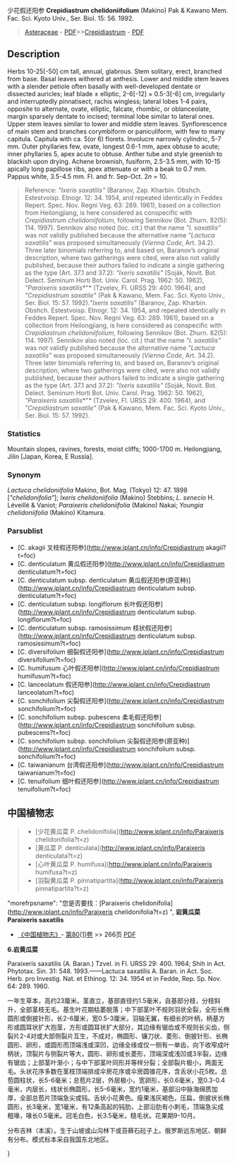 少花假还阳参 **Crepidiastrum chelidoniifolium** (Makino) Pak & Kawano Mem. Fac. Sci. Kyoto Univ., Ser. Biol. 15: 56. 1992.

> [Asteraceae](http://www.iplant.cn/info/Asteraceae?t=foc) - [PDF](http://www.iplant.cn/foc/pdf/Asteraceae.pdf)>>[Crepidiastrum](http://www.iplant.cn/info/Crepidiastrum?t=foc) - [PDF](http://www.iplant.cn/foc/pdf/Crepidiastrum.pdf)

## Description

Herbs 10-25[-50] cm tall, annual, glabrous. Stem solitary, erect, branched from base. Basal leaves withered at anthesis. Lower and middle stem leaves with a slender petiole often basally with well-developed dentate or dissected auricles; leaf blade ± elliptic, 2-6[-12] × 0.5-3[-6] cm, irregularly and interruptedly pinnatisect, rachis wingless; lateral lobes 1-4 pairs, opposite to alternate, ovate, elliptic, falcate, rhombic, or oblanceolate, margin sparsely dentate to incised; terminal lobe similar to lateral ones. Upper stem leaves similar to lower and middle stem leaves. Synflorescence of main stem and branches corymbiform or paniculiform, with few to many capitula. Capitula with ca. 5(or 6) florets. Involucre narrowly cylindric, 5-7 mm. Outer phyllaries few, ovate, longest 0.6-1 mm, apex obtuse to acute; inner phyllaries 5, apex acute to obtuse. Anther tube and style greenish to blackish upon drying. Achene brownish, fusiform, 2.5-3.5 mm, with 10-15 apically long papillose ribs, apex attenuate or with a beak to 0.7 mm. Pappus white, 3.5-4.5 mm. Fl. and fr. Sep-Oct. 2*n* = 10.

> Reference: 
>*\"Ixeris saxatilis\"* (Baranov, Zap. Kharbin. Obshch. Estestvoisp. Etnogr. 12: 34. 1954, and repeated identically in Feddes Repert. Spec. Nov. Regni Veg. 63: 289. 1961), based on a collection from Heilongjiang, is here considered as conspecific with *Crepidiastrum chelidoniifolium*, following Sennikov (Bot. Zhurn. 82(5): 114. 1997). Sennikov also noted (loc. cit.) that the name *\"I. saxatilis\"* was not validly published because the alternative name *\"Lactuca saxatilis\"* was proposed simultaneously (*Vienna Code*, Art. 34.2). Three later binomials referring to, and based on, Baranov’s original description, where two gatherings were cited, were also not validly published, because their authors failed to indicate a single gathering as the type (Art. 37.1 and 37.2): *\"Ixeris saxatilis\"* (Soják, Novit. Bot. Delect. Seminum Horti Bot. Univ. Carol. Prag. 1962: 50. 1962), *\"Paraixeris saxatilis**\"* (Tzvelev, Fl. URSS 29: 400. 1964), and *\"Crepidiastrum saxatile\"* (Pak & Kawano, Mem. Fac. Sci. Kyoto Univ., Ser. Biol. 15: 57. 1992).*\"Ixeris saxatilis\"* (Baranov, Zap. Kharbin. Obshch. Estestvoisp. Etnogr. 12: 34. 1954, and repeated identically in Feddes Repert. Spec. Nov. Regni Veg. 63: 289. 1961), based on a collection from Heilongjiang, is here considered as conspecific with *Crepidiastrum chelidoniifolium*, following Sennikov (Bot. Zhurn. 82(5): 114. 1997). Sennikov also noted (loc. cit.) that the name *\"I. saxatilis\"* was not validly published because the alternative name *\"Lactuca saxatilis\"* was proposed simultaneously (*Vienna Code*, Art. 34.2). Three later binomials referring to, and based on, Baranov’s original description, where two gatherings were cited, were also not validly published, because their authors failed to indicate a single gathering as the type (Art. 37.1 and 37.2): *\"Ixeris saxatilis\"* (Soják, Novit. Bot. Delect. Seminum Horti Bot. Univ. Carol. Prag. 1962: 50. 1962), *\"Paraixeris saxatilis**\"* (Tzvelev, Fl. URSS 29: 400. 1964), and *\"Crepidiastrum saxatile\"* (Pak & Kawano, Mem. Fac. Sci. Kyoto Univ., Ser. Biol. 15: 57. 1992).

### Statistics
Mountain slopes, ravines, forests, moist cliffs; 1000-1700 m. Heilongjiang, Jilin [Japan, Korea, E Russia].

### Synonym
*Lactuca chelidoniifolia* Makino, Bot. Mag. (Tokyo) 12: 47. 1898 [*\"chelidonifolia\"*]; *Ixeris chelidoniifolia* (Makino) Stebbins; *L. senecio* H. Léveillé & Vaniot; *Paraixeris chelidoniifolia* (Makino) Nakai; *Youngia chelidoniifolia* (Makino) Kitamura.

### Parsublist

* [C.  akagii  叉枝假还阳参](http://www.iplant.cn/info/Crepidiastrum akagii?t=foc)
* [C.  denticulatum  黄瓜假还阳参](http://www.iplant.cn/info/Crepidiastrum denticulatum?t=foc)
* [C.  denticulatum subsp. denticulatum  黄瓜假还阳参(原亚种)](http://www.iplant.cn/info/Crepidiastrum denticulatum subsp. denticulatum?t=foc)
* [C.  denticulatum subsp. longiflorum  长叶假还阳参](http://www.iplant.cn/info/Crepidiastrum denticulatum subsp. longiflorum?t=foc)
* [C.  denticulatum subsp. ramosissimum  枝状假还阳参](http://www.iplant.cn/info/Crepidiastrum denticulatum subsp. ramosissimum?t=foc)
* [C.  diversifolium  细裂假还阳参](http://www.iplant.cn/info/Crepidiastrum diversifolium?t=foc)
* [C.  humifusum  心叶假还阳参](http://www.iplant.cn/info/Crepidiastrum humifusum?t=foc)
* [C.  lanceolatum  假还阳参](http://www.iplant.cn/info/Crepidiastrum lanceolatum?t=foc)
* [C.  sonchifolium  尖裂假还阳参](http://www.iplant.cn/info/Crepidiastrum sonchifolium?t=foc)
* [C.  sonchifolium subsp. pubescens  柔毛假还阳参](http://www.iplant.cn/info/Crepidiastrum sonchifolium subsp. pubescens?t=foc)
* [C.  sonchifolium subsp. sonchifolium  尖裂假还阳参(原亚种)](http://www.iplant.cn/info/Crepidiastrum sonchifolium subsp. sonchifolium?t=foc)
* [C.  taiwanianum  台湾假还阳参](http://www.iplant.cn/info/Crepidiastrum taiwanianum?t=foc)
* [C.  tenuifolium  细叶假还阳参](http://www.iplant.cn/info/Crepidiastrum tenuifolium?t=foc)

## 中国植物志

> * [少花黄瓜菜  P.  chelidonifolia](http://www.iplant.cn/info/Paraixeris chelidonifolia?t=z)
> * [黄瓜菜  P.  denticulata](http://www.iplant.cn/info/Paraixeris denticulata?t=z)
> * [心叶黄瓜菜  P.  humifusa](http://www.iplant.cn/info/Paraixeris humifusa?t=z)
> * [羽裂黄瓜菜  P.  pinnatipartita](http://www.iplant.cn/info/Paraixeris pinnatipartita?t=z)

  "morefrpsname": "您是否要找：<span class='spantxt'>[Paraixeris chelidonifolia](http://www.iplant.cn/info/Paraixeris chelidonifolia?t=z)  ",
**岩黄瓜菜 Paraixeris saxatilis**

* [《中国植物志》](http://www.iplant.cn/frps)- [第80(1)卷](http://www.iplant.cn/frps/vol/80(1)) >> 266页 [PDF](http://www.iplant.cn/frps/pdf/80(1)/266.PDF)

**6.岩黄瓜菜**

Paraixeris saxatilis (A. Baran.) Tzvel. in Fl. URSS 29: 400. 1964; Shih in Act. Phytotax. Sin. 31: 548. 1993.——Lactuca saxatilis A. Baran. in Act. Soc. Herb. pro Investig. Nat. et Ethinog. 12: 34. 1954 et in Fedde, Rep. Sp. Nov. 64: 289. 1960.

一年生草本，高约23厘米。茎直立，基部直径约1.5毫米，自基部分枝，分枝斜升，全部茎枝无毛。基生叶花期枯萎脱落；中下部茎叶不规则羽状全裂，全形长椭圆形或倒披针形，长2-6厘米，宽0.5-3厘米，羽轴无翼，有细长的叶柄，柄基方形或圆耳状扩大抱茎，方形或圆耳状扩大部分，其边缘有锯齿或不规则长尖齿，侧裂片2-4对或大部侧裂片互生，不成对，椭圆形、镰刀状、菱形、倒披针形、长椭圆形、卵形，或圆形而顶端浅或深凹，边缘全缘或仅一侧有一单齿，向下收窄成叶柄状，顶裂片与侧裂片等大，圆形、卵形或长菱形，顶端深或浅凹或3半裂，边缘有锯齿；上部茎叶渐小；与中下部茎叶同形并等样分裂；全部裂片极小，两面无毛。头状花序多数在茎枝顶端排成伞房花序或伞房圆锥花序，含舌状小花5枚。总苞圆柱状，长5-6毫米；总苞片2层，外层极小，宽卵形，长0.6毫米，宽0.3-0.4毫米，内层长，线状长椭圆形，长5-6毫米，宽约1毫米，基部沿中脉海绵质加厚，全部总苞片顶端急尖或钝。舌状小花黄色。瘦果浅灰褐色，压扁，倒披状长椭圆形，长3毫米，宽1毫米，有12条高起的钝肋，上部沿肋有小刺毛，顶端急尖成粗喙，喙长0.5毫米。冠毛白色，长3.5毫米，糙毛状。花果期9-10月。

分布吉林（本溪）。生于山坡或山沟林下或苔藓石砬子上。俄罗斯远东地区、朝鲜有分布。模式标本采自我国东北地区。

}